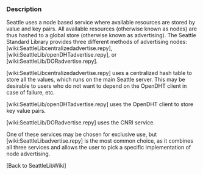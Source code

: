 ### Description

Seattle uses a node based service where available resources are stored by value and key pairs. All available resources (otherwise known as nodes) are thus hashed to a global store (otherwise known as advertising). The Seattle Standard Library provides three different methods of advertising nodes: [wiki:SeattleLibcentralizedadvertise.repy], [wiki:SeattleLib/openDHTadvertise.repy], or [wiki:SeattleLib/DORadvertise.repy].

[wiki:SeattleLibcentralizedadvertise.repy] uses a centralized hash table to store all the values, which runs on the main Seattle server. This may be desirable to users who do not want to depend on the OpenDHT client in case of failure, etc.

[wiki:SeattleLib/openDHTadvertise.repy] uses the OpenDHT client to store key value pairs.

[wiki:SeattleLib/DORadvertise.repy] uses the CNRI service.

One of these services may be chosen for exclusive use, but [wiki:SeattleLibadvertise.repy] is the most common choice, as it combines all three services and allows the user to pick a specific implementation of node advertising.

[Back to SeattleLibWiki]